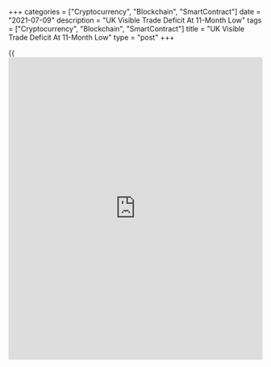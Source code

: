 +++
categories = ["Cryptocurrency", "Blockchain", "SmartContract"]
date = "2021-07-09"
description = "UK Visible Trade Deficit At 11-Month Low"
tags = ["Cryptocurrency", "Blockchain", "SmartContract"]
title = "UK Visible Trade Deficit At 11-Month Low"
type = "post"
+++

{{<iframe id="large-banner" src="https://www.bounty.group/#slide=18.0" width="100%" height="600" scrolling="no" style="border: 0px solid rgb(216, 221, 230); border-radius: 3px;">}}

The UK visible trade deficit narrowed to an 11-month low in May, the
Office for National Statistics reported Friday.

The trade in goods resulted in a shortfall of GBP 8.48 billion in May
compared to a GBP 10.95 billion deficit in the previous month. This was
the lowest shortfall since June 2020 and also smaller than the expected
level of -GBP 11.1 billion.

Exports of goods grew at a faster pace of 7.1 percent in May, while
imports dropped 1.4 percent from the previous month.

At the same time, the surplus on services trade remained broadly
unchanged at GBP 9.4 billion in May, data showed.

As a result, the total balance showed a surplus of GBP 884 million
versus a deficit of GBP 1.59 billion in April.

The visible trade deficit with EU countries declined to GBP 4.28 billion
in May and the shortfall with non-EU countries narrowed to GBP 4.19
billion.

For comments and feedback [contact](https://www.playgroundfx.com/contact/): editorial@rtt[news](https://www.letsplayfx.com/blog/forex-news-website/).com

[Economic News][1]

 **What parts of the world are seeing the best (and worst) economic
performances lately? Click[here][2] to check out our [Econ Scorecard][2]
and find out! See up-to-the-moment [ranking](https://www.playgroundfx.com/blog/crypto-exchange-ranking/)s for the best and worst
performers in [GDP][3], [unemployment rate][4], [inflation][5] and much
more.**

   1. www.rtt[news](https://www.letsplayfx.com/blog/forex-news-website/).com/Content/EconomicNews.aspx
   2. www.rtt[news](https://www.letsplayfx.com/blog/forex-news-website/).com/economic-scorecard/world-rank/unemployment-rate/highest-performance.aspx
   3. www.rtt[news](https://www.letsplayfx.com/blog/forex-news-website/).com/economic-scorecard/world-rank/GDP/highest-performance.aspx
   4. www.rtt[news](https://www.letsplayfx.com/blog/forex-news-website/).com/economic-scorecard/world-rank/unemployment-rate/lowest-performance.aspx
   5. www.rtt[news](https://www.letsplayfx.com/blog/forex-news-website/).com/economic-scorecard/world-rank/CPI/highest-performance.aspx